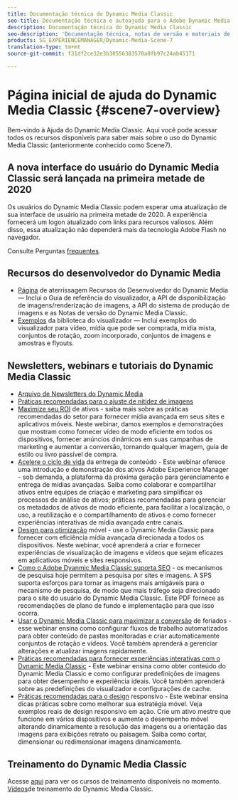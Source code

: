 ```yaml
---
title: Documentação técnica do Dynamic Media Classic
seo-title: Documentação técnica e autoajuda para o Adobe Dynamic Media Classic
description: Documentação técnica do Dynamic Media Classic
seo-description: 'Documentação técnica, notas de versão e materiais de autoajuda do Adobe Dynamic Media Classic, antigo Scene 7 '
products: SG_EXPERIENCEMANAGER/Dynamic-Media-Scene-7
translation-type: tm+mt
source-git-commit: f31df2ce32e3b30556383570a8fb97c24ab45171

---
```



# Página inicial de ajuda do Dynamic Media Classic {#scene7-overview}

Bem-vindo à Ajuda do Dynamic Media Classic. Aqui você pode acessar todos os recursos disponíveis para saber mais sobre o uso do Dynamic Media Classic (anteriormente conhecido como Scene7).

## A nova interface do usuário do Dynamic Media Classic será lançada na primeira metade de 2020

Os usuários do Dynamic Media Classic podem esperar uma atualização de sua interface de usuário na primeira metade de 2020. A experiência fornecerá um logon atualizado com links para recursos valiosos. Além disso, essa atualização não dependerá mais da tecnologia Adobe Flash no navegador.

Consulte Perguntas [frequentes](new-ui-2020.md).

## Recursos do desenvolvedor do Dynamic Media

* [Página](https://docs.adobe.com/content/help/en/dynamic-media-developer-resources/landing/home.html) de aterrissagem Recursos do Desenvolvedor do Dynamic Media — Inclui o Guia de referência do visualizador, a API de disponibilização de imagens/renderização de imagens, a API do sistema de produção de imagens e as Notas de versão do Dynamic Media Classic.
* [Exemplos](https://landing.adobe.com/en/na/dynamic-media/ctir-2755/live-demos.html) da biblioteca do visualizador — Inclui exemplos do visualizador para vídeo, mídia que pode ser comprada, mídia mista, conjuntos de rotação, zoom incorporado, conjuntos de imagens e amostras e flyouts.

## Newsletters, webinars e tutoriais do Dynamic Media Classic

* [Arquivo de Newsletters do Dynamic Media](dynamic-media-newsletter.md)
* [Práticas recomendadas para o ajuste de nitidez de imagens](/help/assets/s7_sharpening_images.pdf)
* [Maximize seu ROI](https://adobecustomersuccess.adobeconnect.com/p5ar3hfrrec/?launcher=false&fcsContent=true&pbMode=normal&proto=true) de ativos - saiba mais sobre as práticas recomendadas do setor para fornecer mídia avançada em seus sites e aplicativos móveis. Neste webinar, damos exemplos e demonstrações que mostram como fornecer vídeo de modo eficiente em todos os dispositivos, fornecer anúncios dinâmicos em suas campanhas de marketing e aumentar a conversão, tornando qualquer imagem, guia de estilo ou livro passível de compra.
* [Acelere o ciclo de vida](https://adobecustomersuccess.adobeconnect.com/p88ducm9pqv/) da entrega de conteúdo - Este webinar oferece uma introdução e demonstração dos ativos Adobe Experience Manager - sob demanda, a plataforma da próxima geração para gerenciamento e entrega de mídias avançadas. Saiba como colaborar e compartilhar ativos entre equipes de criação e marketing para simplificar os processos de análise de ativos; práticas recomendadas para gerenciar os metadados de ativos de modo eficiente, para facilitar a localização, o uso, a reutilização e o compartilhamento de ativos e como fornecer experiências interativas de mídia avançada entre canais.
* [Design para otimização](https://adobecustomersuccess.adobeconnect.com/p6oqd3wydif/?launcher=false&fcsContent=true&pbMode=normal&proto=true) móvel - use o Dynamic Media Classic para fornecer com eficiência mídia avançada direcionada a todos os dispositivos. Neste webinar, você aprenderá a criar e fornecer experiências de visualização de imagens e vídeos que sejam eficazes em aplicativos móveis e sites responsivos.
* [Como o Adobe Dyanmic Media Classic suporta SEO](/help/assets/s7_seo.pdf) - os mecanismos de pesquisa hoje permitem a pesquisa por sites e imagens. A SPS suporta esforços para tornar as imagens mais amigáveis para o mecanismo de pesquisa, de modo que mais tráfego seja direcionado para o site do usuário do Dynamic Media Classic. Este PDF fornece as recomendações de plano de fundo e implementação para que isso ocorra.
* [Usar o Dynamic Media Classic para maximizar a conversão](https://adobecustomersuccess.adobeconnect.com/p32n1yr85c9/?proto=true) de feriados - esse webinar ensina como configurar fluxos de trabalho automatizados para obter conteúdo de pastas monitoradas e criar automaticamente conjuntos de rotação e vídeos. Você também aprenderá a gerenciar alterações e atualizar imagens rapidamente.
* [Práticas recomendadas para fornecer experiências interativas com o Dynamic Media Classic](http://seminars.adobeconnect.com/p7wb8ej3u6d/) - Este webinar ensina como obter conteúdo do Dynamic Media Classic e como configurar predefinições de imagens para obter desempenho e experiência ideais. Você também aprenderá sobre as predefinições do visualizador e configurações de cache.
* [Práticas recomendadas para o design](http://offers.adobe.com/en/na/marketing/landings/_40458_responsive_design_live_on_demand_webinar.html) responsivo - Este webinar ensina dicas práticas sobre como melhorar sua estratégia móvel. Veja exemplos reais de design responsivo em ação. Crie um ativo mestre que funcione em vários dispositivos e aumente o desempenho móvel alterando dinamicamente a resolução das imagens ou a orientação das imagens para exibições retrato ou paisagem. Saiba como cortar, dimensionar ou redimensionar imagens dinamicamente.

## Treinamento do Dynamic Media Classic

Acesse [aqui](http://training.adobe.com/training/courses.html#product=adobe-scene7) para ver os cursos de treinamento disponíveis no momento.
[Vídeos](/help/training-videos.md)de treinamento do Dynamic Media Classic.

<!-- old path was (https://marketing.adobe.com/resources/help/en_US/s7/training-videos/) -->
